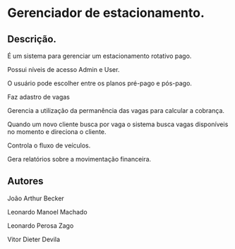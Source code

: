 # Gerenciador de estacionamento.

## Descrição.
É um sistema para gerenciar um estacionamento rotativo pago.

Possui níveis de acesso Admin e User.

O usuário pode escolher entre os planos pré-pago e pós-pago.

Faz adastro de vagas

Gerencia a utilização da permanência das vagas para calcular a cobrança.

Quando um novo cliente busca por vaga o sistema busca vagas disponíveis no momento e direciona o cliente.

Controla o fluxo de veículos.

Gera relatórios sobre a movimentação financeira.

## Autores
João Arthur Becker

Leonardo Manoel Machado

Leonardo Perosa Zago

Vitor Dieter Devila
